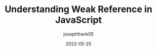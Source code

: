 ---
author: josephfrank05
date: 2022-05-25
draft: true
permalink: false
publisher: smashingmag
tags:
  - javascript
target_url: https://www.smashingmagazine.com/2022/05/understanding-weak-reference-javascript/
title: Understanding Weak Reference in JavaScript
---